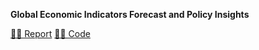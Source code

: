 **Global Economic Indicators Forecast and Policy Insights**

[👨‍🎓  Report](https://github.com/rbiamru/Global-Economic-Indicators-Forecast-and-Policy-Insights-25/blob/main/1Analyzing%20Economic%20Trends-%20Canada%2C%20China%20and%20USA.pdf)
[👨‍💻  Code](https://github.com/rbiamru/Global-Economic-Indicators-Forecast-and-Policy-Insights-25/blob/main/1Group_Project_for_Fundamentals_of_Programming.ipynb)
